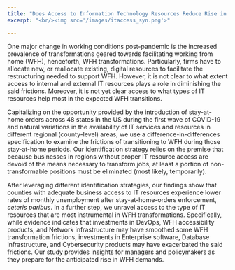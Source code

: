```yaml
---
title: "Does Access to Information Technology Resources Reduce Rise in Regional Unemployment Amidst Global Disasters? Insights from COVID-19 in the United States"
excerpt: "<br/><img src='/images/itaccess_syn.png'>"

---
```


One major change in working conditions post-pandemic is the increased prevalence of transformations geared towards facilitating working from home (WFH), henceforth, WFH transformations.  Particularly, firms have to allocate new, or reallocate existing, digital resources to facilitate the restructuring needed to support WFH. However, it is not clear to what extent access to internal and external IT resources plays a role in diminishing the said frictions. Moreover, it is not yet clear access to what types of IT resources help most in the expected WFH transitions. 

Capitalizing on the opportunity provided by the introduction of stay-at-home orders across 48 states in the US during the first wave of COVID-19 and natural variations in the availability of IT services and resources in different regional (county-level) areas, we use a difference-in-differences specification to examine the frictions of transitioning to WFH during those stay-at-home periods. Our identification strategy relies on the premise that because businesses in regions without proper IT resource access are devoid of the means necessary to transform jobs, at least a portion of non-transformable positions must be eliminated (most likely, temporarily). 

After leveraging different identification strategies, our findings show that counties with adequate business access to IT resources experience lower rates of monthly unemployment after stay-at-home-orders enforcement, *ceteris paribus*. In a further step, we unravel access to the type of IT resources that are most instrumental in WFH transformations. Specifically, while evidence indicates that investments in DevOps, WFH accessibility products, and Network infrastructure may have smoothed some WFH transformation frictions, investments in Enterprise software, Database infrastructure, and Cybersecurity products may have exacerbated the said frictions. Our study provides insights for managers and policymakers as they prepare for the anticipated rise in WFH demands.